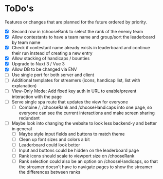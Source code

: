 # ToDo's

Features or changes that are planned for the future ordered by priority.

- [x] Second row in /chooseRank to select the rank of the enemy team
- [x] Allow contestants to have a team name and group/sort the leaderboard by team name
- [x] Check if contestant name already exists in leaderboard and continue their run instead of creating a new entry
- [x] Allow stacking of handicaps / bounties
- [x] Upgrade to Nuxt 3 / Vue 3
- [x] Allow DB to be changed via ENV
- [ ] Use single port for both server and client
- [ ] Additional templates for streamers (icons, handicap list, list with explanation)
- [ ] View-Only Mode: Add fixed key auth in URL to enable/prevent interaction with the page
- [ ] Serve single spa route that updates the view for everyone
  - [ ] Combine /, /chooseRank and /chooseHandicaps into one page, so everyone can see the current interactions and make screen sharing redundant
- [ ] Maybe look into changing the website to look less backend-y and better in general
  - [ ] Maybe style input fields and buttons to match theme
  - [ ] Clean up font sizes and colors a bit
  - [ ] Leaderboard could look better
  - [ ] Input and buttons could be hidden on the leaderboard page
  - [ ] Rank icons should scale to viewport size on /chooseRank
  - [ ] Rank selection could also be an option on /chooseHandicaps, so that the streamer doesn't have to navigate pages to show the streamer the differences between ranks
